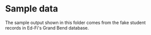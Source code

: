 # Sample data

The sample output shown in this folder comes from the fake student records in Ed-Fi's Grand Bend database.
